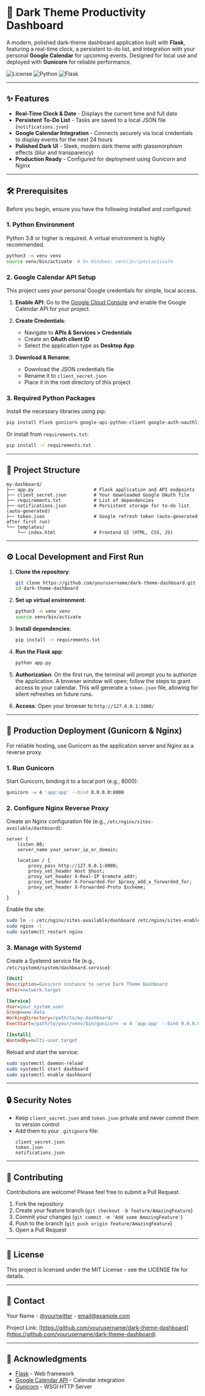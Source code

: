 # 🚀 Dark Theme Productivity Dashboard

A modern, polished dark-theme dashboard application built with **Flask**, featuring a real-time clock, a persistent to-do list, and integration with your personal **Google Calendar** for upcoming events. Designed for local use and deployed with **Gunicorn** for reliable performance.

![License](https://img.shields.io/badge/license-MIT-blue.svg)
![Python](https://img.shields.io/badge/python-3.8+-blue.svg)
![Flask](https://img.shields.io/badge/flask-latest-green.svg)

---

## ✨ Features

- **Real-Time Clock & Date** - Displays the current time and full date
- **Persistent To-Do List** - Tasks are saved to a local JSON file (`notifications.json`)
- **Google Calendar Integration** - Connects securely via local credentials to display events for the next 24 hours
- **Polished Dark UI** - Sleek, modern dark theme with glassmorphism effects (blur and transparency)
- **Production Ready** - Configured for deployment using Gunicorn and Nginx

---

## 🛠️ Prerequisites

Before you begin, ensure you have the following installed and configured:

### 1. Python Environment

Python 3.8 or higher is required. A virtual environment is highly recommended.

```bash
python3 -m venv venv
source venv/bin/activate  # On Windows: venv\Scripts\activate
```

### 2. Google Calendar API Setup

This project uses your personal Google credentials for simple, local access.

1. **Enable API**: Go to the [Google Cloud Console](https://console.cloud.google.com/) and enable the Google Calendar API for your project.

2. **Create Credentials**: 
   - Navigate to **APIs & Services > Credentials**
   - Create an **OAuth client ID**
   - Select the application type as **Desktop App**

3. **Download & Rename**: 
   - Download the JSON credentials file
   - Rename it to `client_secret.json`
   - Place it in the root directory of this project

### 3. Required Python Packages

Install the necessary libraries using pip:

```bash
pip install Flask gunicorn google-api-python-client google-auth-oauthlib google-auth-httplib2
```

Or install from `requirements.txt`:

```bash
pip install -r requirements.txt
```

---

## 📂 Project Structure

```
my-dashboard/
├── app.py                      # Flask application and API endpoints
├── client_secret.json          # Your downloaded Google OAuth file
├── requirements.txt            # List of dependencies
├── notifications.json          # Persistent storage for to-do list (auto-generated)
├── token.json                  # Google refresh token (auto-generated after first run)
└── templates/
    └── index.html              # Frontend UI (HTML, CSS, JS)
```

---

## ⚙️ Local Development and First Run

1. **Clone the repository**:
   ```bash
   git clone https://github.com/yourusername/dark-theme-dashboard.git
   cd dark-theme-dashboard
   ```

2. **Set up virtual environment**:
   ```bash
   python3 -m venv venv
   source venv/bin/activate
   ```

3. **Install dependencies**:
   ```bash
   pip install -r requirements.txt
   ```

4. **Run the Flask app**:
   ```bash
   python app.py
   ```

5. **Authorization**: On the first run, the terminal will prompt you to authorize the application. A browser window will open; follow the steps to grant access to your calendar. This will generate a `token.json` file, allowing for silent refreshes on future runs.

6. **Access**: Open your browser to `http://127.0.0.1:5000/`

---

## 🚀 Production Deployment (Gunicorn & Nginx)

For reliable hosting, use Gunicorn as the application server and Nginx as a reverse proxy.

### 1. Run Gunicorn

Start Gunicorn, binding it to a local port (e.g., 8000):

```bash
gunicorn -w 4 'app:app' --bind 0.0.0.0:8000
```

### 2. Configure Nginx Reverse Proxy

Create an Nginx configuration file (e.g., `/etc/nginx/sites-available/dashboard`):

```nginx
server {
    listen 80;
    server_name your_server_ip_or_domain;

    location / {
        proxy_pass http://127.0.0.1:8000;
        proxy_set_header Host $host;
        proxy_set_header X-Real-IP $remote_addr;
        proxy_set_header X-Forwarded-For $proxy_add_x_forwarded_for;
        proxy_set_header X-Forwarded-Proto $scheme;
    }
}
```

Enable the site:

```bash
sudo ln -s /etc/nginx/sites-available/dashboard /etc/nginx/sites-enabled/
sudo nginx -t
sudo systemctl restart nginx
```

### 3. Manage with Systemd

Create a Systemd service file (e.g., `/etc/systemd/system/dashboard.service`):

```ini
[Unit]
Description=Gunicorn instance to serve Dark Theme Dashboard
After=network.target

[Service]
User=your_system_user
Group=www-data
WorkingDirectory=/path/to/my-dashboard/
ExecStart=/path/to/your/venv/bin/gunicorn -w 4 'app:app' --bind 0.0.0.0:8000

[Install]
WantedBy=multi-user.target
```

Reload and start the service:

```bash
sudo systemctl daemon-reload
sudo systemctl start dashboard
sudo systemctl enable dashboard
```

---

## 🔒 Security Notes

- Keep `client_secret.json` and `token.json` private and never commit them to version control
- Add them to your `.gitignore` file:
  ```
  client_secret.json
  token.json
  notifications.json
  ```

---

## 🤝 Contributing

Contributions are welcome! Please feel free to submit a Pull Request.

1. Fork the repository
2. Create your feature branch (`git checkout -b feature/AmazingFeature`)
3. Commit your changes (`git commit -m 'Add some AmazingFeature'`)
4. Push to the branch (`git push origin feature/AmazingFeature`)
5. Open a Pull Request

---

## 📝 License

This project is licensed under the MIT License - see the LICENSE file for details.

---

## 📧 Contact

Your Name - [@yourtwitter](https://twitter.com/yourtwitter) - email@example.com

Project Link: [https://github.com/yourusername/dark-theme-dashboard](https://github.com/yourusername/dark-theme-dashboard)

---

## 🙏 Acknowledgments

- [Flask](https://flask.palletsprojects.com/) - Web framework
- [Google Calendar API](https://developers.google.com/calendar) - Calendar integration
- [Gunicorn](https://gunicorn.org/) - WSGI HTTP Server
